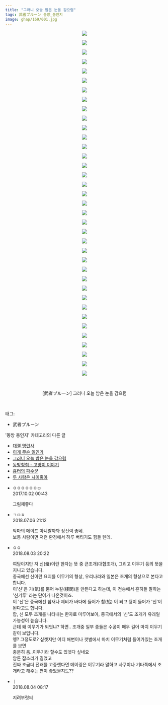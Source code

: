 ```yaml
---
title: "그러니 오늘 밤은 눈을 감으렴"
tags: 武者プルーン 동방_동인지
image: ghap/169/001.jpg
---
```

<div class="article">
<p style="text-align: center; clear: none; float: none;"><img src="{{ site.nasurl }}/ghap/169/001.jpg"/></p>
<p style="text-align: center; clear: none; float: none;"><img src="{{ site.nasurl }}/ghap/169/002.jpg"/></p>
<p style="text-align: center; clear: none; float: none;"><img src="{{ site.nasurl }}/ghap/169/003.jpg"/></p>
<p style="text-align: center; clear: none; float: none;"><img src="{{ site.nasurl }}/ghap/169/004.jpg"/></p>
<p style="text-align: center; clear: none; float: none;"><img src="{{ site.nasurl }}/ghap/169/005.jpg"/></p>
<p style="text-align: center; clear: none; float: none;"><img src="{{ site.nasurl }}/ghap/169/006.jpg"/></p>
<p style="text-align: center; clear: none; float: none;"><img src="{{ site.nasurl }}/ghap/169/007.jpg"/></p>
<p style="text-align: center; clear: none; float: none;"><img src="{{ site.nasurl }}/ghap/169/008.jpg"/></p>
<p style="text-align: center; clear: none; float: none;"><img src="{{ site.nasurl }}/ghap/169/009.jpg"/></p>
<p style="text-align: center; clear: none; float: none;"><img src="{{ site.nasurl }}/ghap/169/010.jpg"/></p>
<p style="text-align: center; clear: none; float: none;"><img src="{{ site.nasurl }}/ghap/169/011.jpg"/></p>
<p style="text-align: center; clear: none; float: none;"><img src="{{ site.nasurl }}/ghap/169/012.jpg"/></p>
<p style="text-align: center; clear: none; float: none;"><img src="{{ site.nasurl }}/ghap/169/013.jpg"/></p>
<p style="text-align: center; clear: none; float: none;"><img src="{{ site.nasurl }}/ghap/169/014.jpg"/></p>
<p style="text-align: center; clear: none; float: none;"><img src="{{ site.nasurl }}/ghap/169/015.jpg"/></p>
<p style="text-align: center; clear: none; float: none;"><img src="{{ site.nasurl }}/ghap/169/016.jpg"/></p>
<p style="text-align: center; clear: none; float: none;"><img src="{{ site.nasurl }}/ghap/169/017.jpg"/></p>
<p style="text-align: center; clear: none; float: none;"><img src="{{ site.nasurl }}/ghap/169/018.jpg"/></p>
<p style="text-align: center; clear: none; float: none;"><img src="{{ site.nasurl }}/ghap/169/019.jpg"/></p>
<p style="text-align: center; clear: none; float: none;"><img src="{{ site.nasurl }}/ghap/169/020.jpg"/></p>
<p style="text-align: center; clear: none; float: none;"><img src="{{ site.nasurl }}/ghap/169/021.jpg"/></p>
<p style="text-align: center; clear: none; float: none;"><img src="{{ site.nasurl }}/ghap/169/022.jpg"/></p>
<p style="text-align: center; clear: none; float: none;"><img src="{{ site.nasurl }}/ghap/169/023.jpg"/></p>
<p style="text-align: center; clear: none; float: none;"><img src="{{ site.nasurl }}/ghap/169/024.jpg"/></p>
<p style="text-align: center; clear: none; float: none;"><img src="{{ site.nasurl }}/ghap/169/025.jpg"/></p>
<p style="text-align: center; clear: none; float: none;"><img src="{{ site.nasurl }}/ghap/169/026.jpg"/></p>
<p style="text-align: center; clear: none; float: none;"><img src="{{ site.nasurl }}/ghap/169/027.jpg"/></p>
<p style="text-align: center; clear: none; float: none;"><img src="{{ site.nasurl }}/ghap/169/028.jpg"/></p>
<p style="text-align: center; clear: none; float: none;"><img src="{{ site.nasurl }}/ghap/169/029.jpg"/></p>
<p style="text-align: center; clear: none; float: none;"><img src="{{ site.nasurl }}/ghap/169/030.jpg"/></p>
<p style="text-align: center; clear: none; float: none;"><img src="{{ site.nasurl }}/ghap/169/031.jpg"/></p>
<p style="text-align: center; clear: none; float: none;"><img src="{{ site.nasurl }}/ghap/169/032.jpg"/></p>
<p style="text-align: center; clear: none; float: none;"><img src="{{ site.nasurl }}/ghap/169/033.jpg"/></p>
<p style="text-align: center; clear: none; float: none;"><img src="{{ site.nasurl }}/ghap/169/034.jpg"/></p>
<p style="text-align: center; clear: none; float: none;"><img src="{{ site.nasurl }}/ghap/169/035.jpg"/></p>
<p style="text-align: center; clear: none; float: none;"><img src="{{ site.nasurl }}/ghap/169/036.jpg"/></p>
<p style="text-align: center; clear: none; float: none;"><img src="{{ site.nasurl }}/ghap/169/037.jpg"/></p>
<p style="text-align: center; clear: none; float: none;"><br/></p>
<p style="text-align: center; clear: none; float: none;">[武者プルーン] 그러니 오늘 밤은 눈을 감으렴</p>
<p><br/></p>
</div><div class="tagTrail">
<p>태그: </p>
<ul>
<li>武者プルーン</li>
</ul>
</div><div class="another">
<p>'동방 동인지' 카테고리의 다른 글</p>
<ul>
<li><a href="/2016-06-18-ghap_172">대결 명련사</a></li>
<li><a href="/2016-06-18-ghap_171">이게 무슨 일인가</a></li>
<li><a href="/2016-06-18-ghap_169">그러니 오늘 밤은 눈을 감으렴</a></li>
<li><a href="/2016-06-18-ghap_168">동방청첩 - 고양이 이야기</a></li>
<li><a href="/2016-06-18-ghap_165">흉터의 파수꾼</a></li>
<li><a href="/2016-06-18-ghap_164">두 사람은 사이좋아</a></li>
</ul>
</div><div class="cb_module cb_fluid">
<div class="cb_wrt cb_profile">
<div class="comment">
<ul>
<li class="cb_thumb_off" id="comment15094702">
<div class="cb_comment_area">
<div class="cb_info_area">
<div class="cb_section">
<span class="cb_nick_name">ㅇㅇㅇㅇㅇㅇㅁ</span>
</div>
<div class="cb_section">
<span class="cb_date">2017.10.02 00:43 </span>
</div>
</div>
<div class="cb_dsc_comment">
<p class="cb_dsc">
											그림체좋다
										</p>
</div>
</div></li>
<li class="cb_thumb_off" id="comment15281666">
<div class="cb_comment_area">
<div class="cb_info_area">
<div class="cb_section">
<span class="cb_nick_name">ㄱㅁㅎ</span>
</div>
<div class="cb_section">
<span class="cb_date">2018.07.06 21:12 </span>
</div>
</div>
<div class="cb_dsc_comment">
<p class="cb_dsc">
											악마의 메이드 아니랄까봐 정신력 좋네.<br/>
보통 사람이면 저런 환경에서 하루 버티기도 힘들 텐데.
										</p>
</div>
</div></li>
<li class="cb_thumb_off" id="comment15300109">
<div class="cb_comment_area">
<div class="cb_info_area">
<div class="cb_section">
<span class="cb_nick_name">ㅇㅇ</span>
</div>
<div class="cb_section">
<span class="cb_date">2018.08.03 20:22 </span>
</div>
</div>
<div class="cb_dsc_comment">
<p class="cb_dsc">
											여담이지만 저 신(蜃)이란 한자는 뜻 중 큰조개(대합조개), 그리고 이무기 등의 뜻을 지니고 있습니다.<br/>
중국에선 신이란 요괴를 이무기의 형상, 우리나라와 일본은 조개의 형상으로 본다고 합니다.<br/>
이'신'은 기(氣)를 뿜어 누갈(樓閣)을 만든다고 하는데, 이 전승에서 흔히들 말하는 '신기루' 라는 단어가 나온것이죠.<br/>
이 '신'은 중국에선 참새나 제비가 바다에 들어가 합(蛤) 이 되고 꿩이 들어가 '신'이 된다고도 합니다.<br/>
합, 신 모두 조개를 나타내는 한자로 미루어보아, 중국에서의 '신'도 조개가 유래일 가능성이 높습니다.<br/>
근데 왜 이무기가 되엇냐? 하면.. 조개중 일부 종들은 수공이 매우 길어 마치 이무기같이 보입니다.<br/>
엥? 그정도로? 싶겟지만 어디 해변이나 갯벌에서 마치 이무기처럼 들어가있는 조개를 보면<br/>
충분히 음..이무기라 할수도 있겟다 싶네요<br/>
암튼 잡소리가 길었고<br/>
진짜 조금더 전래를 고증햇다면 메이링은 이무기라 말하고 사쿠야나 기타쪽에서 조개라고 해주는 편이 좋았을지도??
										</p>
</div>
</div></li>
<li class="cb_thumb_off" id="comment15300430">
<div class="cb_comment_area">
<div class="cb_info_area">
<div class="cb_section">
<span class="cb_nick_name">ㅣ</span>
</div>
<div class="cb_section">
<span class="cb_date">2018.08.04 08:17 </span>
</div>
</div>
<div class="cb_dsc_comment">
<p class="cb_dsc">
											지려부렷듸
										</p>
</div>
</div></li>
</ul>
</div>
</div><!-- commentList close -->
</div>
<br/>
<p id="refer"></p>
<br/>
